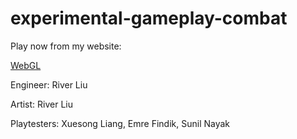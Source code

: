 # experimental-gameplay-combat

Play now from my website:

[WebGL](https://river34.github.io/experimental-gameplay-combat/webgl/index.html)

Engineer: River Liu

Artist: River Liu

Playtesters: Xuesong Liang, Emre Findik, Sunil Nayak

